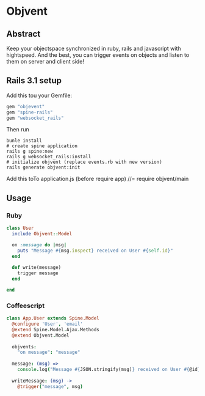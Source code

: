 # Objvent

## Abstract

Keep your objectspace synchronized in ruby, rails and javascript with hightspeed. And the best, you can trigger events on objects and listen to them on server and client side!

## Rails 3.1 setup

Add this tou your Gemfile:

````ruby
gem "objevent"
gem "spine-rails"
gem "websocket_rails"
````

Then run
````shell
bunle install
# create spine application
rails g spine:new
rails g websocket_rails:install
# initialize objvent (replace events.rb with new version)
rails generate objvent:init
````

Add this toTo application.js (before require app)
    //= require objvent/main

## Usage

### Ruby
````ruby
class User
  include Objvent::Model 

  on :message do |msg|
    puts "Message #{msg.inspect} received on User #{self.id}"
  end
  
  def write(message)
    trigger message
  end

end
````

### Coffeescript
````coffeescript
class App.User extends Spine.Model
  @configure 'User', 'email'
  @extend Spine.Model.Ajax.Methods
  @extend Objvent.Model
      
  objvents:
    "on message": "message"
  
  message: (msg) =>
    console.log("Message #{JSON.stringify(msg)} received on User #{@id}")
  
  writeMessage: (msg) ->
    @trigger("message", msg)
````
  